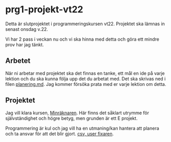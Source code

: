 # prg1-projekt-vt22

Detta är slutprojektet i programmeringskursen vt22. Projektet ska lämnas in senast onsdag v.22.

Vi har 2 pass i veckan nu och vi ska hinna med detta och göra ett mindre prov har jag tänkt.

## Arbetet

När ni arbetar med projektet ska det finnas en tanke, ett mål en ide på varje lektion och du ska kunna följa upp det du arbetat med.
Det ska skrivas ned i filen [planering.md](planering.md).
Jag kommer försöka prata med er varje lektion om detta.

## Projektet

Jag vill klara kursen, [Minräknaren](miniraknare.md). Här finns det såklart utrymme för självständighet och högre betyg, men grunden är ett E projekt.

Programmering är kul och jag vill ha en utmaning/kan hantera att planera och ta ansvar för att det blir gjort. [csv, user fixaren](usermin.md).

